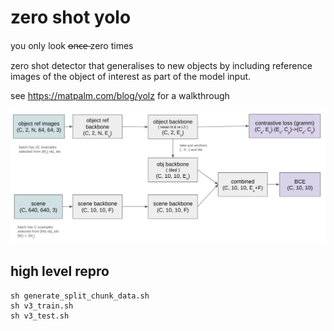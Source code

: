 # zero shot yolo

you only look o̶n̶c̶e̶ zero times

zero shot detector that generalises to new objects by including reference images
of the object of interest as part of the model input.

see https://matpalm.com/blog/yolz for a walkthrough

![highlevel diagram of model](model.png)

## high level repro

```
sh generate_split_chunk_data.sh
sh v3_train.sh
sh v3_test.sh
```